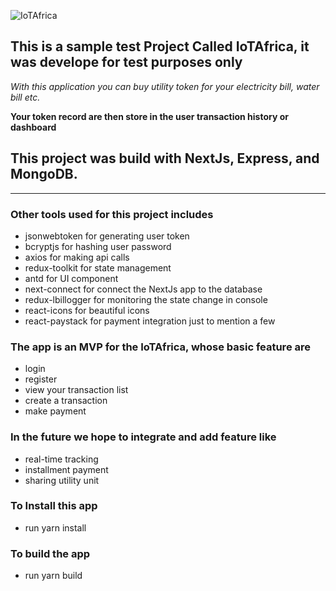 <!-- Headings -->

![IoTAfrica](https://res.cloudinary.com/venture-square/image/upload/v1671486950/logo_tm2mxb.png)
## This is a sample test Project Called IoTAfrica, it was develope for test purposes only 

<!-- Italics -->
*With this application you can buy utility token for your electricity bill, water bill etc.*

**Your token record are then store in the user transaction history or dashboard**

## This project was build with NextJs, Express, and MongoDB.

---

### Other tools used for this project includes
* jsonwebtoken for generating user token 
* bcryptjs for hashing user password
* axios for making api calls
* redux-toolkit for state management
* antd for UI component 
* next-connect for connect the NextJs app to the database
* redux-lbillogger for monitoring the state change in console
* react-icons for beautiful icons
* react-paystack for payment integration just to mention a few

### The app is an MVP for the IoTAfrica, whose basic feature are 
* login
* register
* view your transaction list
* create a transaction
* make payment

### In the future we hope to integrate and add feature like 
* real-time tracking 
* installment payment
* sharing utility unit 

### To Install this app
* run yarn install

### To build the app 
* run yarn build